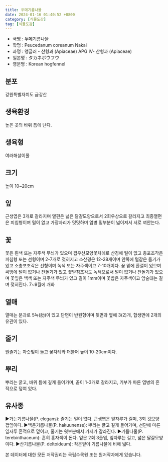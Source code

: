 ```yaml
---
title: 두메기름나물
date: 2024-01-16 01:40:52 +0800
category: [식물도감]
tag: [식물도감]
---
```




- 국명 : 두메기름나물
- 학명 : Peucedanum coreanum Nakai
- 과명 : 앵글러 - 산형과 (Apiaceae) APG Ⅳ- 산형과 (Apiaceae)
- 일본명 : タカネボウフウ
- 영문명 : Korean hogfennel


## 분포
강원특별자치도 금강산
## 생육환경
높은 곳의 바위 틈에 난다.
## 생육형
여러해살이풀 
## 크기
높이 10~20cm
## 잎
근생엽은 3개로 갈라지며 열편은 넓은 달걀모양으로서 2회우상으로 갈라지고 최종열편은 피침형이며 털이 없고 가장자리가 밋밋하며 엽병 밑부분이 넓어져서 서로 껴안는다.
## 꽃
꽃은 흰색 또는 자주색 무늬가 있으며 겹우산모양꽃차례로 산경에 털이 없고 총포조각은 피침형 또는 선형이며 2-7개로 젖혀지고 소산경은 12-28개이며 안쪽에 털같은 돌기가 있고 소총포조각은 선형이며 녹색 또는 자주색이고 7-10개이다. 꽃 밑에 환절이 있으며 씨방에 털이 없거나 잔돌기가 있고 꽃받침조각도 녹색으로서 털이 없거나 잔돌기가 있으며 꽃잎은 백색 또는 자주색 무늬가 있고 길이 1mm이며 꽃밥은 자주색이고 암술대는 길며 젖혀진다. 7~9월에 개화
## 열매
열매는 분과로 5늑(肋)이 있고 단면이 반원형이며 뒷면과 옆에 3(2)개, 합생면에 2개의 유관이 있다.
## 줄기
원줄기는 자줏빛이 돌고 꽃차례와 더불어 높이 10-20cm이다.
## 뿌리
뿌리는 굵고, 바위 틈에 깊게 들어가며, 끝이 1-3개로 갈라지고, 기부가 마른 엽병의 흔적으로 덮여 있다.
## 유사종
▶가는기름나물(P. elegans): 줄기는 털이 없다. 근생엽은 잎자루가 길며, 3회 깃모양겹잎이다.▶백운기름나물(P. hakuunense): 뿌리는 굵고 깊게 들어가며, 선단에 마른 잎자루 흔적으로 덮이고, 줄기는 윗부분에서 가지가 갈라진다. ▶기름나물(P. terebinthaceum): 흔히 홍자색이 돈다. 잎은 2회 3출엽, 잎자루는 길고, 넓은 달걀모양이다. ▶산기름나물(P. deltoideum): 작은잎이 기름나물에 비해 넓다.






본 데이터에 대한 모든 저작권리는 국립수목원 또는 원저작자에게 있습니다.
